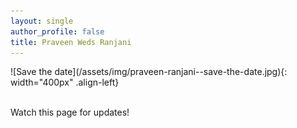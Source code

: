 ```yaml
---
layout: single
author_profile: false
title: Praveen Weds Ranjani
---
```


<div>
![Save the date](/assets/img/praveen-ranjani--save-the-date.jpg){: width="400px" .align-left}
</div>

<br>

<div>
<p>Watch this page for updates!</p>
</div>
